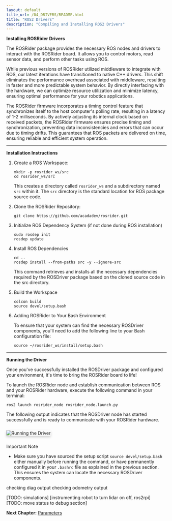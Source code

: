 ```yaml
---
layout: default
title_url: /04_DRIVERS/README.html
title: "ROS2 Drivers"
description: "Compiling and Installing ROS2 Drivers"
---
```


**Installing ROSRider Drivers**

The ROSRider package provides the necessary ROS nodes and drivers to interact with the ROSRider board. It allows you to control motors, read sensor data, and perform other tasks using ROS.

While previous versions of ROSRider utilized middleware to integrate with ROS, our latest iterations have transitioned to native C++ drivers. This shift eliminates the performance overhead associated with middleware, resulting in faster and more predictable system behavior. By directly interfacing with the hardware, we can optimize resource utilization and minimize latency, ensuring optimal performance for your robotics applications.

The ROSRider firmware incorporates a timing control feature that synchronizes itself to the host computer's polling rate, resulting in a latency of 1-2 milliseconds. By actively adjusting its internal clock based on received packets, the ROSRider firmware ensures precise timing and synchronization, preventing data inconsistencies and errors that can occur due to timing drifts. This guarantees that ROS packets are delivered on time, ensuring reliable and efficient system operation.

---

**Installation Instructions**

1. Create a ROS Workspace:

	```mkdir -p rosrider_ws/src```   
	```cd rosrider_ws/src```

	This creates a directory called `rosrider_ws` and a subdirectory named `src` within it. The `src` directory is the standard location for ROS package source code.

2. Clone the ROSRider Repository:

	```git clone https://github.com/acadadev/rosrider.git```

3. Initialize ROS Dependency System (if not done during ROS installation)

	```sudo rosdep init```  
	```rosdep update```

4. Install ROS Dependencies

	``cd ..``  
	``rosdep install --from-paths src -y --ignore-src``

	This command retrieves and installs all the necessary dependencies required by the ROSDriver package based on the cloned source code in the src directory.

5. Build the Workspace

	``colcon build``  
	``source devel/setup.bash``

6. Adding ROSRider to Your Bash Environment

	To ensure that your system can find the necessary ROSDriver components, you'll need to add the following line to your Bash configuration file:

	```source ~/rosrider_ws/install/setup.bash```

---

**Running the Driver**

Once you've successfully installed the ROSDriver package and configured your environment, it's time to bring the ROSRider board to life!

To launch the ROSRider node and establish communication between ROS and your ROSRider hardware, execute the following command in your terminal:

```ros2 launch rosrider_node rosrider_node.launch.py```

The following output indicates that the ROSDriver node has started successfully and is ready to communicate with your ROSRider hardware.

<div style="display: flex; margin: 25px 0;">
   <img src="../images/rosrider_node.png" alt="Running the Driver" style="box-shadow: 0px 4px 8px rgba(0, 0, 0, 0.2);">
</div>

Important Note

- Make sure you have sourced the setup script `source devel/setup.bash` either manually before running the command, or have permanently configured it in your `.bashrc` file as explained in the previous section. This ensures the system can locate the necessary ROSDriver components.


checking diag output
checking odometry output  

[TODO: simulations]
[instrumenting robot to turn lidar on off, ros2rpi]
[TODO: move status to debug section]

__Next Chapter:__ [Parameters](../05_PARAMETERS/README.md)


